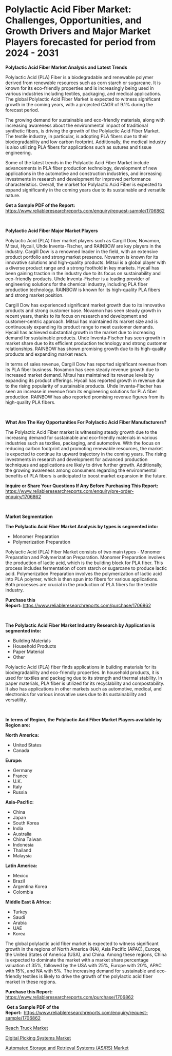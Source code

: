 <p><h1>Polylactic Acid Fiber Market: Challenges, Opportunities, and Growth Drivers and Major Market Players forecasted for period from 2024 - 2031</h1></p><p><strong>Polylactic Acid Fiber Market Analysis and Latest Trends</strong></p>
<p><p>Polylactic Acid (PLA) Fiber is a biodegradable and renewable polymer derived from renewable resources such as corn starch or sugarcane. It is known for its eco-friendly properties and is increasingly being used in various industries including textiles, packaging, and medical applications. The global Polylactic Acid Fiber Market is expected to witness significant growth in the coming years, with a projected CAGR of 9.1% during the forecast period.</p><p>The growing demand for sustainable and eco-friendly materials, along with increasing awareness about the environmental impact of traditional synthetic fibers, is driving the growth of the Polylactic Acid Fiber Market. The textile industry, in particular, is adopting PLA fibers due to their biodegradability and low carbon footprint. Additionally, the medical industry is also utilizing PLA fibers for applications such as sutures and tissue engineering.</p><p>Some of the latest trends in the Polylactic Acid Fiber Market include advancements in PLA fiber production technology, development of new applications in the automotive and construction industries, and increasing investments in research and development for improved performance characteristics. Overall, the market for Polylactic Acid Fiber is expected to expand significantly in the coming years due to its sustainable and versatile nature.</p></p>
<p><strong>Get a Sample PDF of the Report:&nbsp;</strong> <a href="https://www.reliableresearchreports.com/enquiry/request-sample/1706862">https://www.reliableresearchreports.com/enquiry/request-sample/1706862</a></p>
<p>&nbsp;</p>
<p><strong>Polylactic Acid Fiber Major Market Players</strong></p>
<p><p>Polylactic Acid (PLA) fiber market players such as Cargill Dow, Novamon, Mitsui, Hycail, Uhde Inventa-Fischer, and RAINBOW are key players in the industry. Cargill Dow is a renowned leader in the field, with an extensive product portfolio and strong market presence. Novamon is known for its innovative solutions and high-quality products. Mitsui is a global player with a diverse product range and a strong foothold in key markets. Hycail has been gaining traction in the industry due to its focus on sustainability and eco-friendly products. Uhde Inventa-Fischer is a leading provider of engineering solutions for the chemical industry, including PLA fiber production technology. RAINBOW is known for its high-quality PLA fibers and strong market position.</p><p>Cargill Dow has experienced significant market growth due to its innovative products and strong customer base. Novamon has seen steady growth in recent years, thanks to its focus on research and development and customer-centric approach. Mitsui has maintained its market size and is continuously expanding its product range to meet customer demands. Hycail has achieved substantial growth in the market due to increasing demand for sustainable products. Uhde Inventa-Fischer has seen growth in market share due to its efficient production technology and strong customer relationships. RAINBOW has shown promising growth due to its high-quality products and expanding market reach.</p><p>In terms of sales revenue, Cargill Dow has reported significant revenue from its PLA fiber business. Novamon has seen steady revenue growth due to increased market demand. Mitsui has maintained its revenue levels by expanding its product offerings. Hycail has reported growth in revenue due to the rising popularity of sustainable products. Uhde Inventa-Fischer has seen an increase in revenue from its engineering solutions for PLA fiber production. RAINBOW has also reported promising revenue figures from its high-quality PLA fibers.</p></p>
<p>&nbsp;</p>
<p><strong>What Are The Key Opportunities For Polylactic Acid Fiber Manufacturers?</strong></p>
<p><p>The Polylactic Acid Fiber market is witnessing steady growth due to the increasing demand for sustainable and eco-friendly materials in various industries such as textiles, packaging, and automotive. With the focus on reducing carbon footprint and promoting renewable resources, the market is expected to continue its upward trajectory in the coming years. The rising investments in research and development for advanced production techniques and applications are likely to drive further growth. Additionally, the growing awareness among consumers regarding the environmental benefits of PLA fibers is anticipated to boost market expansion in the future.</p></p>
<p><strong>Inquire or Share Your Questions If Any Before Purchasing This Report:</strong> <a href="https://www.reliableresearchreports.com/enquiry/pre-order-enquiry/1706862">https://www.reliableresearchreports.com/enquiry/pre-order-enquiry/1706862</a></p>
<p>&nbsp;</p>
<p><strong>Market Segmentation</strong></p>
<p><strong>The Polylactic Acid Fiber Market Analysis by types is segmented into:</strong></p>
<p><ul><li>Monomer Preparation</li><li>Polymerization Preparation</li></ul></p>
<p><p>Polylactic Acid (PLA) Fiber Market consists of two main types - Monomer Preparation and Polymerization Preparation. Monomer Preparation involves the production of lactic acid, which is the building block for PLA fiber. This process includes fermentation of corn starch or sugarcane to produce lactic acid. Polymerization Preparation involves the polymerization of lactic acid into PLA polymer, which is then spun into fibers for various applications. Both processes are crucial in the production of PLA fibers for the textile industry.</p></p>
<p><strong>Purchase this Report:&nbsp;</strong><a href="https://www.reliableresearchreports.com/purchase/1706862">https://www.reliableresearchreports.com/purchase/1706862</a></p>
<p>&nbsp;</p>
<p><strong>The Polylactic Acid Fiber Market Industry Research by Application is segmented into:</strong></p>
<p><ul><li>Building Materials</li><li>Household Products</li><li>Paper Material</li><li>Other</li></ul></p>
<p><p>Polylactic Acid (PLA) fiber finds applications in building materials for its biodegradability and eco-friendly properties. In household products, it is used for textiles and packaging due to its strength and thermal stability. In paper materials, PLA fiber is utilized for its recyclability and compostability. It also has applications in other markets such as automotive, medical, and electronics for various innovative uses due to its sustainability and versatility.</p></p>
<p>&nbsp;</p>
<p><strong>In terms of Region, the Polylactic Acid Fiber Market Players available by Region are:</strong></p>
<p>
    <p> <strong> North America: </strong>
        <ul>
            <li>United States</li>
            <li>Canada</li>
        </ul>
        </p> 
    <p> <strong> Europe: </strong>
        <ul>
            <li>Germany</li>
            <li>France</li>
            <li>U.K.</li>
            <li>Italy</li>
            <li>Russia</li>
        </ul>
        </p> 
    <p> <strong> Asia-Pacific: </strong>
        <ul>
            <li>China</li>
            <li>Japan</li>
            <li>South Korea</li>
            <li>India</li>
            <li>Australia</li>
            <li>China Taiwan</li>
            <li>Indonesia</li>
            <li>Thailand</li>
            <li>Malaysia</li>
        </ul>
        </p> 
    <p> <strong> Latin America: </strong>
        <ul>
            <li>Mexico</li>
            <li>Brazil</li>
            <li>Argentina Korea</li>
            <li>Colombia</li>
        </ul>
        </p> 
    <p> <strong> Middle East & Africa: </strong>
        <ul>
            <li>Turkey</li>
            <li>Saudi</li>
            <li>Arabia</li>
            <li>UAE</li>
            <li>Korea</li>
        </ul>
    </p>
    </p>
<p><p>The global polylactic acid fiber market is expected to witness significant growth in the regions of North America (NA), Asia Pacific (APAC), Europe, the United States of America (USA), and China. Among these regions, China is expected to dominate the market with a market share percentage valuation of 35%, followed by the USA with 25%, Europe with 20%, APAC with 15%, and NA with 5%. The increasing demand for sustainable and eco-friendly textiles is likely to drive the growth of the polylactic acid fiber market in these regions.</p></p>
<p><strong>Purchase this Report: </strong><a href="https://www.reliableresearchreports.com/purchase/1706862">https://www.reliableresearchreports.com/purchase/1706862</a></p>
<p>&nbsp;<strong>Get a Sample PDF of the Report:&nbsp;&nbsp;</strong><a href="https://www.reliableresearchreports.com/enquiry/request-sample/1706862">https://www.reliableresearchreports.com/enquiry/request-sample/1706862</a></p>
<p><strong></strong></p>
<p><p><a href="https://view.publitas.com/reportprime-1/reach-truck-market-size-growth-and-forecast-from-2023-2030-xgbvm3zpmxlo/">Reach Truck Market</a></p><p><a href="https://view.publitas.com/reportprime-1/digital-picking-systems-market-size-and-growth-market-segmentation-regional-and-country-breakdowns-and-market-trends-for-period-from-2023-2030-qqw4el87w6km/">Digital Picking Systems Market</a></p><p><a href="https://view.publitas.com/reportprime-1/automated-storage-and-retrieval-systems-as-rs-market-size-growth-and-forecast-from-2023-2030/">Automated Storage and Retrieval Systems (AS/RS) Market</a></p></p>